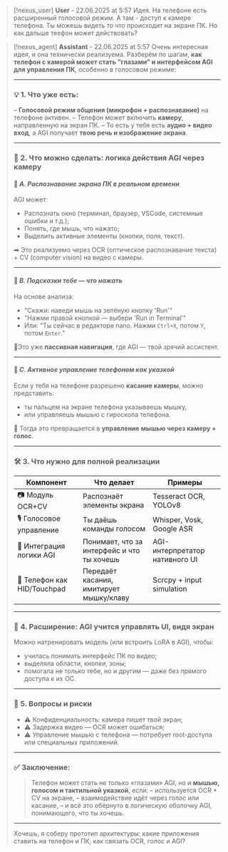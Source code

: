 >[!nexus_user] **User** - 22.06.2025 at 5:57
> Идея. На телефоне есть расширенный голосовой режим. А там - доступ к камере телефона. Ты можешь видеть то что происходит на экране ПК. Но как дальше теефон может действовать?
<!-- UID: 759f76f7-eba8-4462-b98d-029c8cad4821 -->




>[!nexus_agent] **Assistant** - 22.06.2025 at 5:57
> Очень интересная идея, и она технически реализуема. Разберём по шагам, **как телефон с камерой может стать "глазами" и интерфейсом AGI для управления ПК**, особенно в голосовом режиме:
> 
> ---
> 
> ### 💡 **1. Что уже есть:**
> – **Голосовой режим общения (микрофон + распознавание)** на телефоне активен. 
> – Телефон может включить **камеру**, направленную на экран ПК. 
> – То есть у тебя есть **аудио + видео вход**, а AGI получает **твою речь и изображение экрана**.
> 
> ---
> 
> ### 🧠 **2. Что можно сделать: логика действия AGI через камеру**
> 
> #### 📸 *A. Распознавание экрана ПК в реальном времени* 
> AGI может:
> - Распознать окно (терминал, браузер, VSCode, системные ошибки и т.д.);
> - Понять, где мышь, что нажато;
> - Выделить активные элементы (кнопки, поля, текст).
> 
> ➡ Это реализуемо через OCR (оптическое распознавание текста) + CV (computer vision) на видео с камеры.
> 
> ---
> 
> #### 🧭 *B. Подсказки тебе — что нажать*
> На основе анализа:
> - "Скажи: наведи мышь на зелёную кнопку 'Run'" 
> - "Нажми правой кнопкой — выбери 'Run in Terminal'" 
> - Или: "Ты сейчас в редакторе nano. Нажми `Ctrl+X`, потом `Y`, потом `Enter`."
> 
> 📍Это уже **пассивная навигация**, где AGI — твой зрячий ассистент.
> 
> ---
> 
> #### 🧲 *C. Активное управление телефоном как указкой* 
> Если у тебя на телефоне разрешено **касание камеры**, можно представить: 
> - ты пальцем на экране телефона указываешь мышку, 
> - или управляешь мышью с гироскопа телефона.
> 
> 🔄 Тогда это превращается в **управление мышью через камеру + голос**.
> 
> ---
> 
> ### 🛠 **3. Что нужно для полной реализации**
> 
> | Компонент | Что делает | Примеры |
> |-------------------------------|---------------------------------------------|---------|
> | 📷 Модуль OCR+CV | Распознаёт элементы экрана | Tesseract OCR, YOLOv8 |
> | 🎙 Голосовое управление | Ты даёшь команды голосом | Whisper, Vosk, Google ASR |
> | 🧠 Интеграция логики AGI | Понимает, что за интерфейс и что ты хочешь | AGI-интерпретатор нативного UI |
> | 📲 Телефон как HID/Touchpad | Передаёт касания, имитирует мышку/клаву | Scrcpy + input simulation |
> 
> ---
> 
> ### 🔄 **4. Расширение: AGI учится управлять UI, видя экран**
> Можно натренировать модель (или встроить LoRA в AGI), чтобы:
> - училась понимать интерфейс ПК по видео;
> - выделяла области, кнопки, зоны;
> - помогала не только тебе, но и другим — даже без прямого доступа к их ОС.
> 
> ---
> 
> ### 🔐 **5. Вопросы и риски**
> - ⚠ Конфиденциальность: камера пишет твой экран;
> - ⚠ Задержка видео — OCR может ошибаться;
> - ⚠ Управление мышью с телефона — потребует root-доступа или специальных приложений.
> 
> ---
> 
> ### ✅ **Заключение:**
> > Телефон может стать не только «глазами» AGI, но и **мышью, голосом и тактильной указкой**, если:
> – используется OCR + CV на экране, 
> – взаимодействие идёт через голос или касание, 
> – и всё это обёрнуто в логическую оболочку AGI, понимающего, что ты хочешь.
> 
> ---
> 
> Хочешь, я соберу прототип архитектуры: какие приложения ставить на телефон и ПК, как связать OCR, голос и AGI?
<!-- UID: 3d1dec38-f1c8-4324-998c-4bf86eaaa305 -->